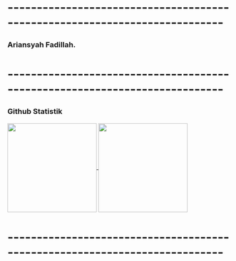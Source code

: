 
# ---------------------------------------------------------------------------

### Ariansyah Fadillah. 


# ---------------------------------------------------------------------------

### Github Statistik

<a href="https://github.com/ariansyahfadillah">
  <img height=200 align="center" src="https://github-readme-stats.vercel.app/api?username=ariansyahfadillah" />
</a>
<a href="https://github.com/ariansyahfadillah">
  <img height=200 align="center" src="https://github-readme-stats.vercel.app/api/top-langs?username=ariansyahfadillah&layout=compact&langs_count=8&card_width=320" />
</a>

# ---------------------------------------------------------------------------
